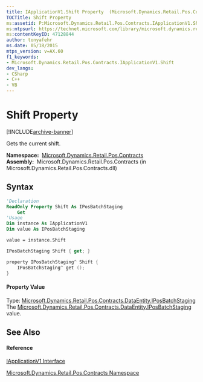 ```yaml
---
title: IApplicationV1.Shift Property  (Microsoft.Dynamics.Retail.Pos.Contracts)
TOCTitle: Shift Property
ms:assetid: P:Microsoft.Dynamics.Retail.Pos.Contracts.IApplicationV1.Shift
ms:mtpsurl: https://technet.microsoft.com/library/microsoft.dynamics.retail.pos.contracts.iapplicationv1.shift(v=AX.60)
ms:contentKeyID: 47128844
author: tonyafehr
ms.date: 05/18/2015
mtps_version: v=AX.60
f1_keywords:
- Microsoft.Dynamics.Retail.Pos.Contracts.IApplicationV1.Shift
dev_langs:
- CSharp
- C++
- VB
---
```


# Shift Property


[!INCLUDE[archive-banner](includes/archive-banner.md)]

Gets the current shift.

**Namespace:**  [Microsoft.Dynamics.Retail.Pos.Contracts](microsoft-dynamics-retail-pos-contracts-namespace.md)  
**Assembly:**  Microsoft.Dynamics.Retail.Pos.Contracts (in Microsoft.Dynamics.Retail.Pos.Contracts.dll)

## Syntax

``` vb
'Declaration
ReadOnly Property Shift As IPosBatchStaging
    Get
'Usage
Dim instance As IApplicationV1
Dim value As IPosBatchStaging

value = instance.Shift
```

``` csharp
IPosBatchStaging Shift { get; }
```

``` c++
property IPosBatchStaging^ Shift {
    IPosBatchStaging^ get ();
}
```

#### Property Value

Type: [Microsoft.Dynamics.Retail.Pos.Contracts.DataEntity.IPosBatchStaging](iposbatchstaging-interface-microsoft-dynamics-retail-pos-contracts-dataentity.md)  
The [Microsoft.Dynamics.Retail.Pos.Contracts.DataEntity.IPosBatchStaging](iposbatchstaging-interface-microsoft-dynamics-retail-pos-contracts-dataentity.md) value.  

## See Also

#### Reference

[IApplicationV1 Interface](iapplicationv1-interface-microsoft-dynamics-retail-pos-contracts.md)

[Microsoft.Dynamics.Retail.Pos.Contracts Namespace](microsoft-dynamics-retail-pos-contracts-namespace.md)

